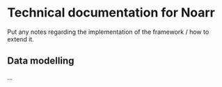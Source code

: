 # Technical documentation for Noarr

Put any notes regarding the implementation of the framework / how to extend it.

<a name="data-modelling"></a>
## Data modelling

...
